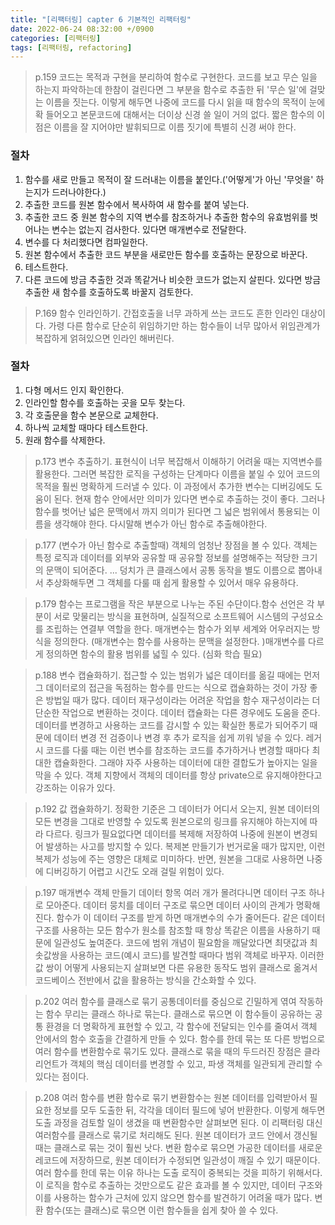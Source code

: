 ```yaml
---
title: "[리팩터링] capter 6 기본적인 리팩터링"
date: 2022-06-24 08:32:00 +/0900
categories: [리팩터링]
tags: [리팩터링, refactoring]    
---
```

	
>p.159
>코드는 목적과 구현을 분리하여 함수로 구현한다. 코드를 보고 무슨 일을 하는지 파악하는데 한참이 걸린다면 그 부분을 함수로 추출한 뒤 '무슨 일'에 걸맞는 이름을 짓는다. 이렇게 해두면 나중에 코드를 다시 읽을 때 함수의 목적이 눈에 확 들어오고 본문코드에 대해서는 더이상 신경 쓸 일이 거의 없다.
>짧은 함수의 이점은 이름을 잘 지어야만 발휘되므로 이름 짓기에 특별히 신경 써야 한다. 
### 절차
1. 함수를 새로 만들고 목적이 잘 드러내는 이름을 붙인다.('어떻게'가 아닌 '무엇을' 하는지가 드러나야한다.)
2. 추출한 코드를 원본 함수에서 복사하여 새 함수를 붙여 넣는다.
3. 추출한 코드 중 원본 함수의 지역 변수를 참조하거나 추출한 함수의 유효범위를 벗어나는 변수는 없는지 검사한다. 있다면 매개변수로 전달한다.
4. 변수를 다 처리했다면 컴파일한다.
5. 원본 함수에서 추출한 코드 부분을 새로만든 함수를 호출하는 문장으로 바꾼다.
6. 테스트한다.
7. 다른 코드에 방금 추출한 것과 똑같거나 비슷한 코드가 없는지 살핀다. 있다면 방금 추출한 새 함수를 호출하도록 바꿀지 검토한다. 

>P.169
>함수 인라인하기. 간접호출을 너무 과하게 쓰는 코드도 흔한 인라인 대상이다. 가령 다른 함수로 단순히 위임하기만 하는 함수들이 너무 많아서 위임관계가 복잡하게 얽혀있으면 인라인 해버린다. 
### 절차
1. 다형 메서드 인지 확인한다.
2. 인라인할 함수를 호출하는 곳을 모두 찾는다.
3. 각 호출문을 함수 본문으로 교체한다.
4. 하나씩 교체할 때마다 테스트한다.
5. 원래 함수를 삭제한다.

>p.173
>변수 추출하기. 표현식이 너무 복잡해서 이해하기 어려울 때는 지역변수를 활용한다. 그러면 복잡한 로직을 구성하는 단계마다 이름을 붙일 수 있어 코드의 목적을 훨씬 명확하게 드러낼 수 있다. 이 과정에서 추가한 변수는 디버깅에도 도움이 된다. 
>현재 함수 안에서만 의미가 있다면 변수로 추출하는 것이 좋다. 그러나 함수를 벗어난 넓은 문맥에서 까지 의미가 된다면 그 넓은 범위에서 통용되는 이름을 생각해야 한다. 다시말해 변수가 아닌 함수로 추출해야한다. 

>p.177
>(변수가 아닌 함수로 추출할때) 객체의 엄청난 장점을 볼 수 있다. 객체는 특정 로직과 데이터를 외부와 공유할 때 공유할 정보를 설명해주는 적당한 크기의 문맥이 되어준다. ... 덩치가 큰 클래스에서 공통 동작을 별도 이름으로 뽑아내서 추상화해두면 그 객체를 다룰 때 쉽게 활용할 수 있어서 매우 유용하다.

>p.179
>함수는 프로그램을 작은 부분으로 나누는 주된 수단이다.함수 선언은 각 부분이 서로 맞물리는 방식을 표현하며, 실질적으로 소프트웨어 시스템의 구성요소를 조립하는 연결부 역할을 한다. 
>매개변수는 함수가 외부 세계와 어우러지는 방식을 정의한다. (매개변수는 함수를 사용하는 문맥을 설정한다. )매개변수를 다르게 정의하면 함수의 활용 범위를 넓힐 수 있다.
>(심화 학습 필요)

>p.188
>변수 캡슐화하기.
>접근할 수 있는 범위가 넓은 데이터를 옮길 때에는 먼저 그 데이터로의 접근을 독점하는 함수를 만드는 식으로 캡슐화하는 것이 가장 좋은 방법일 때가 많다. 데이터 재구성이라는 어려운 작업을 함수 재구성이라는 더 단순한 작업으로 변환하는 것이다. 
>데이터 캡슐화는 다른 경우에도 도움을 준다. 데이터를 변경하고 사용하는 코드를 감시할 수 있는 확실한 통로가 되어주기 때문에 데이터 변경 전 검증이나 변경 후 추가 로직을 쉽게 끼워 넣을 수 있다.
>레거시 코드를 다룰 때는 이런 변수를 참조하는 코드를 추가하거나 변경할 때마다 최대한 캡슐화한다. 그래야 자주 사용하는 데이터에 대한 결합도가 높아지는 일을 막을 수 있다.
>객체 지향에서 객체의 데이터를 항상 private으로 유지해야한다고 강조하는 이유가 있다.


>p.192
>값 캡슐화하기. 
>정확한 기준은 그 데이터가 어디서 오는지, 원본 데이터의 모든 변경을 그대로 반영할 수 있도록 원본으로의 링크를 유지해야 하는지에 따라 다르다. 링크가 필요없다면 데이터를 복제해 저장하여 나중에 원본이 변경되어 발생하는 사고를 방지할 수 있다. 복제본 만들기가 번거로울 때가 많지만, 이런 복제가 성능에 주는 영향은 대체로 미미하다. 반면, 원본을 그대로 사용하면 나중에 디버깅하기 어렵고 시간도 오래 걸릴 위험이 있다.

>p.197
>매개변수 객체 만들기
>데이터 항목 여러 개가 몰려다니면 데이터 구조 하나로 모아준다. 데이터 뭉치를 데이터 구조로 묶으면 데이터 사이의 관계가 명확해진다. 함수가 이 데이터 구조를 받게 하면 매개변수의 수가 줄어든다. 같은 데이터 구조를 사용하는 모든 함수가 원소를 참조할 때 항상 똑같은 이름을 사용하기 때문에 일관성도 높여준다.
> 코드에 범위 개념이 필요함을 깨달았다면 최댓값과 최솟값쌍을 사용하는 코드(예시 코드)를 발견할 때마다 범위 객체로 바꾸자. 이러한 값 쌍이 어떻게 사용되는지 살펴보면 다른 유용한 동작도 범위 클래스로 옮겨서 코드베이스 전반에서 값을 활용하는 방식을 간소화할 수 있다. 

>p.202
>여러 함수를 클래스로 묶기
>공통데이터를 중심으로 긴밀하게 엮여 작동하는 함수 무리는 클래스 하나로 묶는다. 클래스로 묶으면 이 함수들이 공유하는 공통 환경을 더 명확하게 표현할 수 있고, 각 함수에 전달되는 인수를 줄여서 객체 안에서의 함수 호출을 간결하게 만들 수 있다. 함수를 한데 묶는 또 다른 방법으로 여러 함수를 변환함수로 묶기도 있다. 
>클래스로 묶을 때의 두드러진 장점은 클라리언트가 객체의 핵심 데이터를 변경할 수 있고, 파생 객체를 일관되게 관리할 수 있다는 점이다.

>p.208
> 여러 함수를 변환 함수로 묶기
> 변환함수는 원본 데이터를 입력받아서 필요한 정보를 모두 도출한 뒤, 각각을 데이터 필드에 넣어 반환한다. 이렇게 해두면 도출 과정을 검토할 일이 생겼을 때 변환함수만 살펴보면 된다.
> 이 리팩터링 대신 여러함수를 클래스로 묶기로 처리해도 된다. 원본 데이터가 코드 안에서 갱신될때는 클래스로 묶는 것이 훨씬 낫다. 변환 함수로 묶으면 가공한 데이터를 새로운 레코드에 저장하므로, 원본 데이터가 수정되면 일관성이 깨질 수 있기 때문이다. 
> 여러 함수를 한데 묶는 이유 하나는 도출 로직이 중복되는 것을 피하기 위해서다. 이 로직을 함수로 추출하는 것만으로도 같은 효과를 볼 수 있지만, 데이터 구조와 이를 사용하는 함수가 근처에 있지 않으면 함수를 발견하기 어려울 때가 많다. 변환 함수(또는 클래스)로 묶으면 이런 함수들을 쉽게 찾아 쓸 수 있다. 
